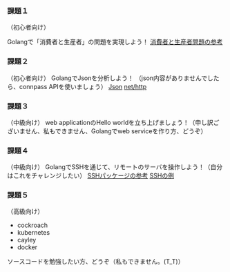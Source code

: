 ### 課題１
（初心者向け）

Golangで「消費者と生産者」の問題を実現しよう！
[消費者と生産者問題の参考](http://www.weblio.jp/wkpja/content/%E3%82%BB%E3%83%9E%E3%83%95%E3%82%A9_%E4%BE%8B%3A+%E7%94%9F%E7%94%A3%E8%80%85/%E6%B6%88%E8%B2%BB%E8%80%85%E5%95%8F%E9%A1%8C)

### 課題２
（初心者向け）
GolangでJsonを分析しよう！
（json内容がありませんでしたら、connpass APIを使いましょう）
[Json](https://gobyexample.com/json)
[net/http](http://golang.org/pkg/net/http/)

### 課題３
（中級向け）
web applicationのHello worldを立ち上げましょう！（申し訳ございません、私もできません、Golangでweb serviceを作り方、どうぞ）

### 課題４
（中級向け）
GolangでSSHを通じて、リモートのサーバを操作しよう！（自分はこれをチャレンジしたい）
[SSHパッケージの参考](https://godoc.org/code.google.com/p/go.crypto/ssh)
[SSHの例](http://kukuruku.co/hub/golang/ssh-commands-execution-on-hundreds-of-servers-via-go)

### 課題５
（高級向け）
* cockroach
* kubernetes
* cayley
* docker

ソースコードを勉強したい方、どうぞ（私もできません。(T_T)）

